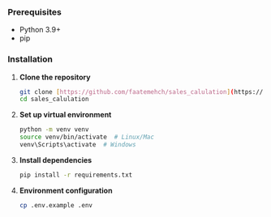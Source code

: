 ### Prerequisites
- Python 3.9+
- pip
  
### Installation

1. **Clone the repository**
   ```bash
   git clone [https://github.com/faatemehch/sales_calulation](https://github.com/faatemehch/sales_calulation)
   cd sales_calulation

2. **Set up virtual environment**
   ```bash
   python -m venv venv
   source venv/bin/activate  # Linux/Mac
   venv\Scripts\activate  # Windows

3. **Install dependencies**
   ```bash
   pip install -r requirements.txt
   
4. **Environment configuration**
   ```bash
   cp .env.example .env
